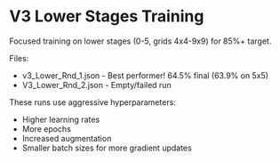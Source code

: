 # V3 Lower Stages Training

Focused training on lower stages (0-5, grids 4x4-9x9) for 85%+ target.

Files:
- v3_Lower_Rnd_1.json - Best performer! 64.5% final (63.9% on 5x5)
- V3_Lower_Rnd_2.json - Empty/failed run

These runs use aggressive hyperparameters:
- Higher learning rates
- More epochs
- Increased augmentation
- Smaller batch sizes for more gradient updates

